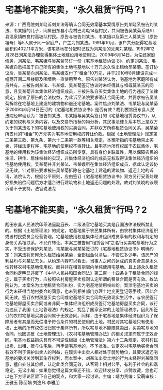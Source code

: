 # 宅基地不能买卖，“永久租赁”行吗？1

来源：广西高院刘某晓诉刘某法等确认合同无效案基本案情原告刘某晓系被告刘某法、韦某娥的儿子，同属田东县小龙村巴龙屯14组村民，共同被告吴某菊系陆川县温泉镇四良村高坡队村民。原告与被告刘某法、韦某娥以及第三人莫某玉（原告祖母）等5人属于同一家庭户，户主为刘某法。1991年10月，该户共分配得宅基地面积约402.11平方米，该宅基地在分配时记载为刘某法的父亲刘某理。1992年12月28日刘某法办理获得集体土地建设用地使用证。2009年6月14日，为偿还家庭债务，刘某法、韦某娥与吴某菊签订一份《宅基地租赁协议书》，约定刘某法、韦某娥自愿把属于自己所有的集体土地宅基地以十万元永久性出租给吴某菊。签订协议后，吴某菊向刘某法、韦某娥支付了“租金”10万元，并于2010年8月建设完成一幢两开间二层楼房及围墙后一直使用至今。原告刘某晓认为，宅基地为家庭所有成员共有，三被告刘某法、韦某娥、吴某菊签订协议时未经得其与祖母莫某玉的同意，且吴某菊非本集体经济组织成员，三被告私自买卖集体土地的行为违反了法律规定，损害了原告的合法权益，为此诉至法院要求确认合同无效，并要求被告吴某菊拆除在宅基地上建造的建筑物和退还宅基地。案件焦点刘某法、韦某娥与吴某菊于2009年6月14日签订的《宅基地租赁协议书》是否有效？裁判要旨田东县人民法院经审理认为：被告刘某法、韦某娥与吴某菊签订的《宅基地租赁协议书》，从约定的权利与义务内容，以及交易所指标的物分析，其民事法律关系本质上是双方关于刘某法名下的宅基地使用权的买卖合同，并非双方所称租赁合同关系，吴某菊所支付的“租金”10万元实为宅基地使用权的转让价款。根据《土地管理法》规定第二条第三款、第九条、第六十二条第一款等相关规定，本案所指的宅基地禁止买卖，非经法定程序，宅基地的使用权不得转让。且宅基地所有权属于农民集体，宅基地的使用权为该集体经济组织成员所专享，具有身份关联属性，用以保障农民的生活、耕作、居住权益的实现，非集体经济组织的成员无权取得该集体经济组织的宅基地使用权。吴某菊并非刘某法、韦某娥所在集体经济组织成员，据此认定该协议无效。针对原告要求被告吴某菊拆除在宅基地上建造的建筑物、返还土地的诉请，法院认为，根据公平原则，应由签订《宅基地租赁协议书》双方另行妥善处理好损失赔偿问题后方才适合进行建筑物和土地返还问题的处理，故对刘某晓的该项诉请不予支持。法官说法龙

# 宅基地不能买卖，“永久租赁”行吗？2

彪田东县人民法院印茶法庭副庭长、二级法官宅基地买卖是我国法律法规所禁止的。根据《土地管理法》的规定，宅基地属于农民集体所有，由农村集体经济组织或者村民委员会经营管理。宅基地使用权是集体经济组织成员享有的权利与特定的身份关系相联系，不允许转让。本案三被告用“租赁合同”之名行买卖宅基地行为之实，不受法律保护刘某法、韦某娥与吴某菊签订的《宅基地租赁协议书》明确约定：刘某法将房屋永久租赁给吴某菊，全部租金付清后，不管过多少年，该房产的利益均与刘某法无关。从约定内容可以看出，当事人之间的达成的真实合意是永久性转移农村宅基地使用权，而并非在租赁期限内单纯使用宅基地。且上述永久租赁合同约定明显违反了《中华人民共和国合同法》第二百一十四条关于租赁合同的规定，属于买卖行为，应按照农村房屋买卖规则认定所谓的租赁合同是否有效。故法院认为，本案名为土地租赁合同纠纷，实为宅基地使用权纠纷。案涉宅基地买卖的行为未征得当地村委会的同意，也未到相关部门办理土地变更登记等手续，因此合同无效。签订农村房屋买卖合同或宅基地买卖合同均无效现实生活中，与农民签订宅基地房屋买卖合同或者非同一集体经济组织成员签订宅基地房屋买卖合同，该行为违反了我国《土地管理法》的规定，扰乱了国家正常的土地管理秩序，因此所签订的农村宅基地买卖合同属于无效合同。同样，由于宅基地是集体经济组织为了保障居者有其屋而无偿准予符合条件的村民使用的土地，村民对其宅基地只有使用权，土地的所有权依旧归属于集体所有，所以宅基地不能随意卖出，买卖宅基地的合同，也因违反《土地管理法》、《农村宅基地管理办法》的相关规定而属于无效合同。宅基地权益损失具有不可逆性根据《土地管理法》第六十二条规定，农村村民出卖、出租、赠与住宅后，再申请宅基地的，不予批准。认定农村宅基地买卖合同有效不利于保护出卖人的利益，在现实中出卖人相对处于弱势地位，其要求返还宅基地的要求关涉到其生存权利，而本案中，刘某法出卖土地的行为未经得刘某晓同意，擅自处分其份额，认定此类合同无效，从客观上相对公平，有利于社会的和谐稳定。无讼小编：如果您觉得这篇文章还不错，欢迎转发分享、点赞收藏，您也可以在下方评论区留下自己的观点，和大家一起讨论。主编：靖力责编：梁萌审核：王雅玉 陈丽娟 刘逸凡 李雅朋


